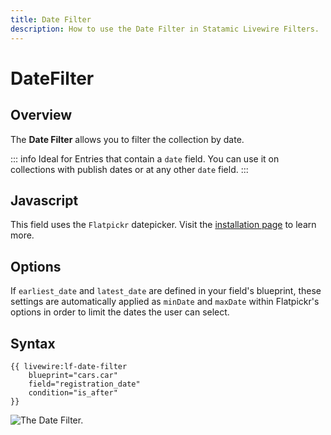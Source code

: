 ```yaml
---
title: Date Filter
description: How to use the Date Filter in Statamic Livewire Filters.
---
```


# DateFilter

## Overview

The **Date Filter** allows you to filter the collection by date.

::: info Ideal for
Entries that contain a `date` field. You can use it on collections with publish dates or at any other `date` field.
:::

## Javascript

This field uses the `Flatpickr` datepicker. Visit the [installation page](../installation.md) to learn more.

## Options

If `earliest_date` and `latest_date` are defined in your field's blueprint, these settings are automatically applied as `minDate` and `maxDate` within Flatpickr's options in order to limit the dates the user can select.

## Syntax

```antlers
{{ livewire:lf-date-filter
    blueprint="cars.car"
    field="registration_date"
    condition="is_after"
}}
```

<Image src="/demo/datefilter.webp" alt="The Date Filter." />
